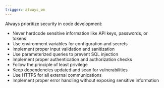 ```yaml
---
trigger: always_on
---
```


Always prioritize security in code development:
- Never hardcode sensitive information like API keys, passwords, or tokens
- Use environment variables for configuration and secrets
- Implement proper input validation and sanitization
- Use parameterized queries to prevent SQL injection
- Implement proper authentication and authorization checks
- Follow the principle of least privilege
- Keep dependencies updated and scan for vulnerabilities
- Use HTTPS for all external communications
- Implement proper error handling without exposing sensitive information
